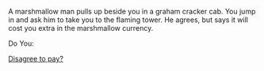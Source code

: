 A marshmallow man pulls up beside you in a graham cracker cab. You jump in 
and ask him to take you to the flaming tower. He agrees, but says it will cost you extra in the marshmallow currency.

Do You:

[Disagree to pay?](./disagree-to-pay/disagree-to-pay.md)
